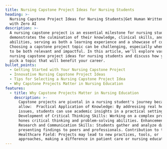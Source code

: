 ```yaml
---
title: Nursing Capstone Project Ideas for Nursing Students
heading: >-
  Nursing Capstone Project Ideas for Nursing Students|Get Human Written Paper
  with Zero AI
description: >-
  A nursing capstone project is an essential milestone for nursing students. It
  demonstrates the culmination of their knowledge, clinical skills, and research
  abilities, serving as both a learning experience and a showcase of competency.
  Choosing a capstone project topic can be challenging, especially when it needs
  to be both relevant and impactful. In this article, we’ll explore various
  nursing capstone project ideas for nursing students and discuss how you can
  pick a topic that will benefit your career.
bullet_points:
  - Getting Started with Your Nursing Capstone Project
  - Innovative Nursing Capstone Project Ideas
  - Tips for Selecting a Nursing Capstone Project Idea
  - Why Capstone Projects Matter in Nursing Education
features:
  - title: Why Capstone Projects Matter in Nursing Education
    description: >-
      Capstone projects are pivotal in a nursing student's journey because they
      allow:  Practical Application of Knowledge: By addressing real healthcare
      issues, students can use academic insights in a practical setting.
      Development of Critical Thinking Skills: Working on a complex problem
      hones critical thinking and problem-solving abilities. Enhancement of
      Research and Communication Skills: Students gather and analyze data, often
      presenting findings to peers and professionals. Contribution to the
      Healthcare Field: Projects may lead to new practices, tools, or
      approaches, making a difference in patient care or nursing education.
---
```



